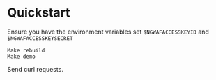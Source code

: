 
# Quickstart
Ensure you have the environment variables set `$NGWAFACCESSKEYID` and `$NGWAFACCESSKEYSECRET`
```
Make rebuild
Make demo
```
Send curl requests.
